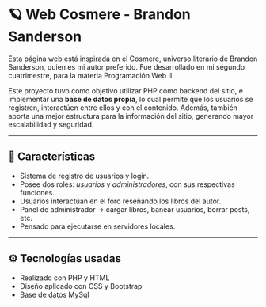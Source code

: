 # 🪐 Web Cosmere - Brandon Sanderson

Esta página web está inspirada en el Cosmere, universo literario de Brandon Sanderson, quien es mi autor preferido. Fue desarrollado en mi segundo cuatrimestre, para la materia Programación Web II.

Este proyecto tuvo como objetivo utilizar PHP como backend del sitio, e implementar una **base de datos propia**, lo cual permite que los usuarios se registren, interactúen entre ellos y con el contenido. Además, también aporta una mejor estructura para la información del sitio, generando mayor escalabilidad y seguridad. 

---

## 🫧 Características
- Sistema de registro de usuarios y login.
- Posee dos roles: *usuarios* y *administradores*, con sus respectivas funciones.
- Usuarios interactúan en el foro reseñando los libros del autor.
- Panel de administrador → cargar libros, banear usuarios, borrar posts, etc.
- Pensado para ejecutarse en servidores locales.

---

##  ⚙️ Tecnologías usadas
- Realizado con PHP y HTML
- Diseño aplicado con CSS y Bootstrap
- Base de datos MySql

